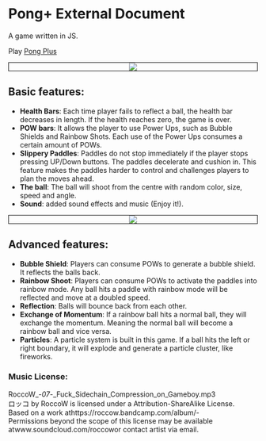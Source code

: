 # Pong+ External Document
A game written in JS. 

Play [Pong Plus](https://dwang0721.github.io/PongPlus/)


<div style="text-align:center; border:1px solid black"><img src ="https://github.com/dwang0721/PongPlus/blob/master/title.png" /></div>

## Basic features:
*	**Health Bars**: Each time player fails to reflect a ball, the health bar decreases in length. If the health reaches zero, the game is over.
*	**POW bars**: It allows the player to use Power Ups, such as Bubble Shields and Rainbow Shots. Each use of the Power Ups consumes a certain amount of POWs.
*	**Slippery Paddles**: Paddles do not stop immediately if the player stops pressing UP/Down buttons. The paddles decelerate and cushion in. This feature makes the paddles harder to control and challenges players to plan the moves ahead.
*	**The ball**: The ball will shoot from the centre with random color, size, speed and angle.
*	**Sound**: added sound effects and music (Enjoy it!).

<div style="text-align:center; border:1px solid black"><img src ="https://github.com/dwang0721/PongPlus/blob/master/instruction.png" /></div>

## Advanced features:
*	**Bubble Shield**: Players can consume POWs to generate a bubble shield. It reflects the balls back.
*	**Rainbow Shoot**: Players can consume POWs to activate the paddles into rainbow mode. Any ball hits a paddle with rainbow mode will be reflected and move at a doubled speed.
*	**Reflection**:  Balls will bounce back from each other.
*	**Exchange of Momentum**: If a rainbow ball hits a normal ball, they will exchange the momentum. Meaning the normal ball will become a rainbow ball and vice versa. 
*	**Particles**: A particle system is built in this game. If a ball hits the left or right boundary, it will explode and generate a particle cluster, like fireworks.


### Music License:
RoccoW_-_07_-_Fuck_Sidechain_Compression_on_Gameboy.mp3 <br /> 
ロッコ by RoccoW is licensed under a Attribution-ShareAlike License.<br />
Based on a work athttps://roccow.bandcamp.com/album/-<br /> 
Permissions beyond the scope of this license may be available atwww.soundcloud.com/roccowor contact artist via email.<br /> 
